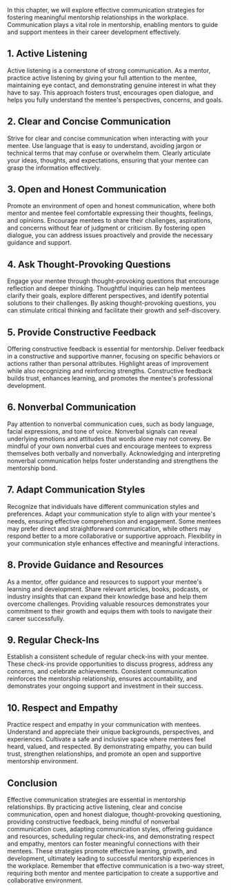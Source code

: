 
In this chapter, we will explore effective communication strategies for fostering meaningful mentorship relationships in the workplace. Communication plays a vital role in mentorship, enabling mentors to guide and support mentees in their career development effectively.

**1. Active Listening**
-----------------------

Active listening is a cornerstone of strong communication. As a mentor, practice active listening by giving your full attention to the mentee, maintaining eye contact, and demonstrating genuine interest in what they have to say. This approach fosters trust, encourages open dialogue, and helps you fully understand the mentee's perspectives, concerns, and goals.

**2. Clear and Concise Communication**
--------------------------------------

Strive for clear and concise communication when interacting with your mentee. Use language that is easy to understand, avoiding jargon or technical terms that may confuse or overwhelm them. Clearly articulate your ideas, thoughts, and expectations, ensuring that your mentee can grasp the information effectively.

**3. Open and Honest Communication**
------------------------------------

Promote an environment of open and honest communication, where both mentor and mentee feel comfortable expressing their thoughts, feelings, and opinions. Encourage mentees to share their challenges, aspirations, and concerns without fear of judgment or criticism. By fostering open dialogue, you can address issues proactively and provide the necessary guidance and support.

**4. Ask Thought-Provoking Questions**
--------------------------------------

Engage your mentee through thought-provoking questions that encourage reflection and deeper thinking. Thoughtful inquiries can help mentees clarify their goals, explore different perspectives, and identify potential solutions to their challenges. By asking thought-provoking questions, you can stimulate critical thinking and facilitate their growth and self-discovery.

**5. Provide Constructive Feedback**
------------------------------------

Offering constructive feedback is essential for mentorship. Deliver feedback in a constructive and supportive manner, focusing on specific behaviors or actions rather than personal attributes. Highlight areas of improvement while also recognizing and reinforcing strengths. Constructive feedback builds trust, enhances learning, and promotes the mentee's professional development.

**6. Nonverbal Communication**
------------------------------

Pay attention to nonverbal communication cues, such as body language, facial expressions, and tone of voice. Nonverbal signals can reveal underlying emotions and attitudes that words alone may not convey. Be mindful of your own nonverbal cues and encourage mentees to express themselves both verbally and nonverbally. Acknowledging and interpreting nonverbal communication helps foster understanding and strengthens the mentorship bond.

**7. Adapt Communication Styles**
---------------------------------

Recognize that individuals have different communication styles and preferences. Adapt your communication style to align with your mentee's needs, ensuring effective comprehension and engagement. Some mentees may prefer direct and straightforward communication, while others may respond better to a more collaborative or supportive approach. Flexibility in your communication style enhances effective and meaningful interactions.

**8. Provide Guidance and Resources**
-------------------------------------

As a mentor, offer guidance and resources to support your mentee's learning and development. Share relevant articles, books, podcasts, or industry insights that can expand their knowledge base and help them overcome challenges. Providing valuable resources demonstrates your commitment to their growth and equips them with tools to navigate their career successfully.

**9. Regular Check-Ins**
------------------------

Establish a consistent schedule of regular check-ins with your mentee. These check-ins provide opportunities to discuss progress, address any concerns, and celebrate achievements. Consistent communication reinforces the mentorship relationship, ensures accountability, and demonstrates your ongoing support and investment in their success.

**10. Respect and Empathy**
---------------------------

Practice respect and empathy in your communication with mentees. Understand and appreciate their unique backgrounds, perspectives, and experiences. Cultivate a safe and inclusive space where mentees feel heard, valued, and respected. By demonstrating empathy, you can build trust, strengthen relationships, and promote an open and supportive mentorship environment.

**Conclusion**
--------------

Effective communication strategies are essential in mentorship relationships. By practicing active listening, clear and concise communication, open and honest dialogue, thought-provoking questioning, providing constructive feedback, being mindful of nonverbal communication cues, adapting communication styles, offering guidance and resources, scheduling regular check-ins, and demonstrating respect and empathy, mentors can foster meaningful connections with their mentees. These strategies promote effective learning, growth, and development, ultimately leading to successful mentorship experiences in the workplace. Remember that effective communication is a two-way street, requiring both mentor and mentee participation to create a supportive and collaborative environment.
